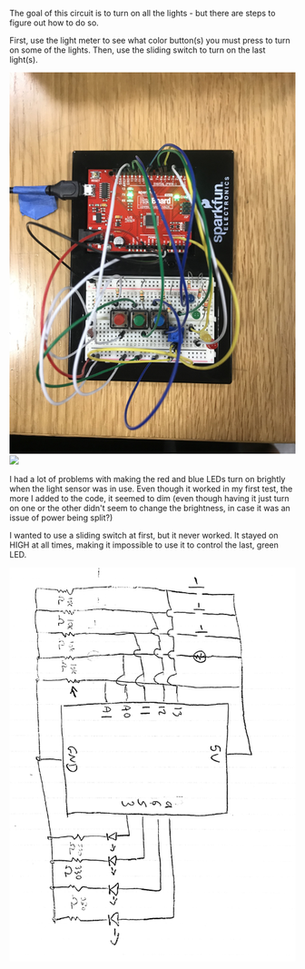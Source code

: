 The goal of this circuit is to turn on all the lights - but there are steps to figure out how to do so. 

First, use the light meter to see what color button(s) you must press to turn on some of the lights. Then, use the sliding switch to turn on the last light(s). 

![](circuitpicture.jpg)
![](circuitpcitureinuse.jpg)

I had a lot of problems with making the red and blue LEDs turn on brightly when the light sensor was in use. Even though it worked in my first test, the more I added to the code, it seemed to dim (even though having it just turn on one or the other didn't seem to change the brightness, in case it was an issue of power being split?)

I wanted to use a sliding switch at first, but it never worked. It stayed on HIGH at all times, making it impossible to use it to control the last, green LED. 

![](schematic.png)
